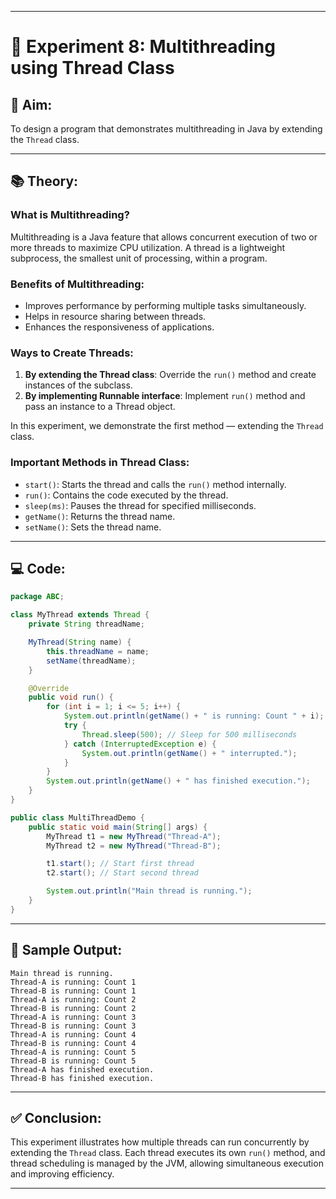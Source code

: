 
---

# 📘 Experiment 8: Multithreading using Thread Class

## 📌 Aim:

To design a program that demonstrates multithreading in Java by extending the `Thread` class.

---

## 📚 Theory:

### What is Multithreading?

Multithreading is a Java feature that allows concurrent execution of two or more threads to maximize CPU utilization. A thread is a lightweight subprocess, the smallest unit of processing, within a program.

### Benefits of Multithreading:

* Improves performance by performing multiple tasks simultaneously.
* Helps in resource sharing between threads.
* Enhances the responsiveness of applications.

### Ways to Create Threads:

1. **By extending the Thread class**: Override the `run()` method and create instances of the subclass.
2. **By implementing Runnable interface**: Implement `run()` method and pass an instance to a Thread object.

In this experiment, we demonstrate the first method — extending the `Thread` class.

### Important Methods in Thread Class:

* `start()`: Starts the thread and calls the `run()` method internally.
* `run()`: Contains the code executed by the thread.
* `sleep(ms)`: Pauses the thread for specified milliseconds.
* `getName()`: Returns the thread name.
* `setName()`: Sets the thread name.

---

## 💻 Code:

```java
package ABC;

class MyThread extends Thread {
    private String threadName;

    MyThread(String name) {
        this.threadName = name;
        setName(threadName);
    }

    @Override
    public void run() {
        for (int i = 1; i <= 5; i++) {
            System.out.println(getName() + " is running: Count " + i);
            try {
                Thread.sleep(500); // Sleep for 500 milliseconds
            } catch (InterruptedException e) {
                System.out.println(getName() + " interrupted.");
            }
        }
        System.out.println(getName() + " has finished execution.");
    }
}

public class MultiThreadDemo {
    public static void main(String[] args) {
        MyThread t1 = new MyThread("Thread-A");
        MyThread t2 = new MyThread("Thread-B");

        t1.start(); // Start first thread
        t2.start(); // Start second thread

        System.out.println("Main thread is running.");
    }
}
```

---

## 📄 Sample Output:

```
Main thread is running.
Thread-A is running: Count 1
Thread-B is running: Count 1
Thread-A is running: Count 2
Thread-B is running: Count 2
Thread-A is running: Count 3
Thread-B is running: Count 3
Thread-A is running: Count 4
Thread-B is running: Count 4
Thread-A is running: Count 5
Thread-B is running: Count 5
Thread-A has finished execution.
Thread-B has finished execution.
```

---

## ✅ Conclusion:

This experiment illustrates how multiple threads can run concurrently by extending the `Thread` class. Each thread executes its own `run()` method, and thread scheduling is managed by the JVM, allowing simultaneous execution and improving efficiency.

---

